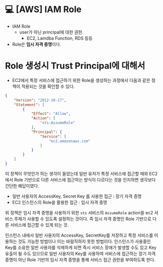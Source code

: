 💻 [AWS] IAM Role
=================

* IAM Role
    * user가 아닌 principal에 대한 권한.
        * EC2, Lamdba Function, RDS 등등
* Role은 **임시 자격 증명**이다.

# Role 생성시 Trust Principal에 대해서
* EC2에서 특정 서비스에 접근하기 위한 Role을 생성하는 과정에서 다음과 같은 정책이 적용되는 것을 확인할 수 있다.
```json
{
    "Version": "2012-10-17",
    "Statement": [
        {
            "Effect": "Allow",
            "Action": [
                "sts:AssumeRole"
            ],
            "Principal": {
                "Service": [
                    "ec2.amazonaws.com"
                ]
            }
        }
    ]
}
```

이 정책이 무엇인가 하는 생각이 들었는데 일반 유저가 특정 서비스에 접근할 때와 EC2에서 Role 기반으로 다른 서비스에 접근하는 방식이 다르다는 것을 인지하면 생각보다 간단한 해답이였다.

* 일반 사용자의 AccessKey, Secret Key 를 사용한 접근 : 장기 자격 증명
* EC2 인스턴스의 Role을 활용한 접근 : 임시 자격 증명

위 정책은 임시 자격 증명을 사용하기 위한 `sts` 서비스의 `AssumeRole` action을 ec2 서비스 주체가 사용할 수 있도록 설정하는 것이다. 즉 임시 자격 증명인 Role 기반으로 다른 서비스에 접근할 수 있게 되는 것.

인스턴스 내에서 일반 사용자의 AccessKey, SecretKey를 저장하고 특정 서비스를 이용하는 것도 가능한 방법이나 이는 바람직하지 못한 방법이다. 인스턴스가 사용중인 Key를 소유한 일반 사용자를 삭제하게 되면 즉시 서비스 장애가 발생할 수도 있고 Key 유출이 될 수도 있으므로 일반 사용자의 Key를 사용하여 서비스에 접근하는 장기 자격 증명이 아닌 Role 기반의 임시 자격 증명을 통해 서비스 접근 권한을 부여하도록 한다.